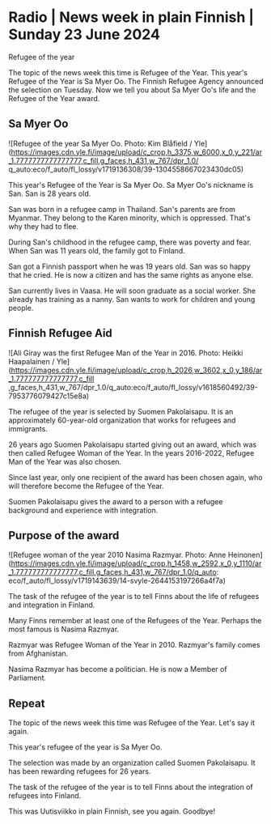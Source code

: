 # Radio \| News week in plain Finnish \| Sunday 23 June 2024

Refugee of the year

The topic of the news week this time is Refugee of the Year. This year's Refugee of the Year is Sa Myer Oo. The Finnish Refugee Agency announced the selection on Tuesday. Now we tell you about Sa Myer Oo's life and the Refugee of the Year award.

## Sa Myer Oo

![Refugee of the year Sa Myer Oo. Photo: Kim Blåfield / Yle](https://images.cdn.yle.fi/image/upload/c_crop,h_3375,w_6000,x_0,y_221/ar_1.7777777777777777,c_fill,g_faces,h_431,w_767/dpr_1.0/ q_auto:eco/f_auto/fl_lossy/v1719136308/39-1304558667023430dc05)

This year's Refugee of the Year is Sa Myer Oo. Sa Myer Oo's nickname is San. San is 28 years old.

San was born in a refugee camp in Thailand. San's parents are from Myanmar. They belong to the Karen minority, which is oppressed. That's why they had to flee.

During San's childhood in the refugee camp, there was poverty and fear. When San was 11 years old, the family got to Finland.

San got a Finnish passport when he was 19 years old. San was so happy that he cried. He is now a citizen and has the same rights as anyone else.

San currently lives in Vaasa. He will soon graduate as a social worker. She already has training as a nanny. San wants to work for children and young people.

## Finnish Refugee Aid

![Ali Giray was the first Refugee Man of the Year in 2016. Photo: Heikki Haapalainen / Yle](https://images.cdn.yle.fi/image/upload/c_crop,h_2026,w_3602,x_0,y_186/ar_1.777777777777777,c_fill ,g_faces,h_431,w_767/dpr_1.0/q_auto:eco/f_auto/fl_lossy/v1618560492/39-7953776079427c15e8a)

The refugee of the year is selected by Suomen Pakolaisapu. It is an approximately 60-year-old organization that works for refugees and immigrants.

26 years ago Suomen Pakolaisapu started giving out an award, which was then called Refugee Woman of the Year. In the years 2016-2022, Refugee Man of the Year was also chosen.

Since last year, only one recipient of the award has been chosen again, who will therefore become the Refugee of the Year.

Suomen Pakolaisapu gives the award to a person with a refugee background and experience with integration.

## Purpose of the award

![Refugee woman of the year 2010 Nasima Razmyar. Photo: Anne Heinonen](https://images.cdn.yle.fi/image/upload/c_crop,h_1458,w_2592,x_0,y_1110/ar_1.777777777777777,c_fill,g_faces,h_431,w_767/dpr_1.0/q_auto: eco/f_auto/fl_lossy/v1719143639/14-svyle-2644153197266a4f7a)

The task of the refugee of the year is to tell Finns about the life of refugees and integration in Finland.

Many Finns remember at least one of the Refugees of the Year. Perhaps the most famous is Nasima Razmyar.

Razmyar was Refugee Woman of the Year in 2010. Razmyar's family comes from Afghanistan.

Nasima Razmyar has become a politician. He is now a Member of Parliament.

## Repeat

The topic of the news week this time was Refugee of the Year. Let's say it again.

This year's refugee of the year is Sa Myer Oo.

The selection was made by an organization called Suomen Pakolaisapu. It has been rewarding refugees for 26 years.

The task of the refugee of the year is to tell Finns about the integration of refugees into Finland.

This was Uutisviikko in plain Finnish, see you again. Goodbye!

